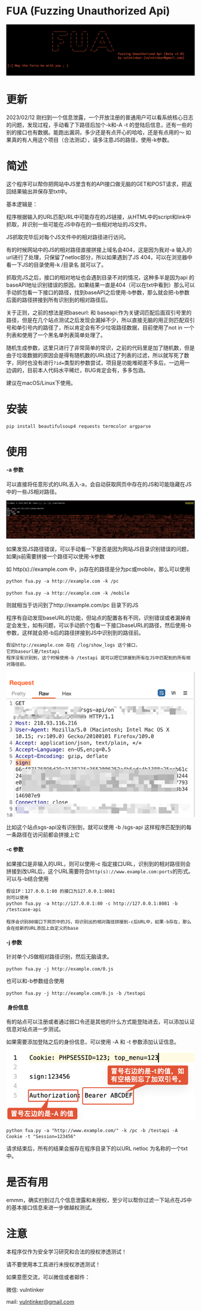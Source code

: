 # FUA (Fuzzing Unauthorized Api)

![image-20230210182024125](README.assets/image-20230210182024125.png)

# 更新

2023/02/12 刚扫到一个信息泄露，一个开放注册的普通用户可以看系统核心日志的问题，发现过程，手动看了下路径后加个-k和-A -t 的登陆后信息，还有一些的别的接口也有数据。能跑出漏洞，多少还是有点开心的哈哈，还是有点用的～ 如果真的有人用这个项目（合法测试），请多注意JS的路径，使用-k参数。

# 简述

这个程序可以帮你把网站中JS里含有的API接口做无脑的GET和POST请求，把返回结果输出并保存至txt中。

基本逻辑是：

程序根据输入的URL匹配URL中可能存在的JS链接，从HTML中的script和link中抓取，并识别一些可能在JS中存在的一些相对地址的JS文件。

JS抓取完毕后对每个JS文件中的相对路径进行访问。

有的时候网站中的JS的相对路径直接拼接上域名会404，这是因为我对-a 输入的url进行了处理，只保留了netloc部分，所以如果遇到了JS 404，可以在浏览器中看一下JS的目录使用-k /目录名 就可以了。



抓取完JS之后，接口的相对地址也会遇到目录不对的情况，这种多半是因为api 的baseAPI地址识别错误的原因，如果结果一直是404（可以在txt中看到）那么可以手动抓包看一下接口的路径，找到baseAPI之后使用-b参数，那么就会把-b参数后面的路径拼接到所有识别到的相对路径后。

关于正则，之前的想法是把baseurl: 和 baseapi:作为关键词匹配后面双引号里的路径，但是在几个站点测试之后发现会漏掉不少，所以直接无脑的用正则匹配双引号和单引号内的路径了，所以肯定会有不少垃圾路径数据，目前使用了not in 一个列表和使用了一个黑名单列表简单处理了。

随机生成参数，这里只进行了非常简单的常识，之前的代码里是加了随机数，但是由于垃圾数据的原因会是得有随机数的URL绕过了列表的过滤，所以就写死了数字，同时也没有进行`?id=`类型的参数尝试，项目是功能堆砌差不多后，一边用一边调的，目前本人代码水平稀烂，BUG肯定会有，多多包涵。

建议在macOS/Linux下使用。

# 安装

```
pip install beautifulsoup4 requests termcolor argparse
```



# 使用

#### -a  参数

可以直接将任意形式的URL丢入-a，会自动获取网页中存在的JS和可能隐藏在JS中的一些JS相对路径。

![image-20230210181048700](README.assets/image-20230210181048700.png)

如果发现JS路径错误，可以手动看一下是否是因为网站JS目录识别错误的问题，如果js前需要拼接一个路径可以使用-k参数

如 http(s)://example.com 中，js存在的路径是分为pc或mobile，那么可以使用

```shell
python fua.py -a http://example.com -k /pc

python fua.py -a http://example.com -k /mobile
```

则就相当于访问到了http://example.com/pc 目录下的JS



程序有自动发现baseURL的功能，但站点的配置各有不同，识别错误或者漏掉肯定会发生，如有问题，可以手动抓个包看一下接口baseURL的路径，然后使用-b参数，这样就会把-b后的路径拼接到JS中识别到的路径前。

```shell
假设http://example.com 存在 /log/show_logs 这个接口，
它的baseurl是/testapi
程序没有识别到，这个时候使用-b /testapi 就可以把它拼接到所有在JS中匹配到的所有相对路径前。
```

![image-20230210181533752](README.assets/image-20230210181533752.png)

比如这个站点sgs-api没有识别到，就可以使用 -b /sgs-api 这样程序匹配到的每一条路径在访问前都会拼接上它



#### -c 参数

如果接口是非输入的URL，则可以使用-c 指定接口URL，识别到的相对路径则会拼接到改URL后，这个URL需要符合`http(s)://www.example.com:ports`的形式。可以与-b结合使用

```
假设IP：127.0.0.1:80 的接口为127.0.0.1:8081
则可以使用
python fua.py -a http://127.0.0.1:80 -c http://127.0.0.1:8081 -b /testcase-api

程序会识别80端口下网页中的JS，将识别出的相对路径拼接到-c后URL中，如果-b存在，那么会在给新的URL添加上自定义的base
```



#### -j 参数

针对单个JS做相对路径识别，然后无脑请求。

`python fua.py -j http://example.com/0.js`

也可以和-b参数组合使用

`python fua.py -j http://example.com/0.js -b /testapi`



####  身份信息

有的站点可以注册或者通过弱口令还是其他的什么方式能登陆进去，可以添加认证信息对站点进一步测试。



如果需要添加登陆之后的身份信息，可以使用 -A 和 -t 参数添加认证信息。

![image-20230210162424451](README.assets/image-20230210162424451.png)



```
python fua.py -a "http://www.example.com/" -k /pc -b /testapi -A Cookie -t "Session=123456"
```





请求结束后，所有的结果会报存在程序目录下的以URL netloc 为名称的一个txt中。



# 是否有用

emmm，确实扫到过几个信息泄露和未授权，至少可以帮你过滤一下站点在JS中的基本接口信息来进一步做越权测试。

# 注意

本程序仅作为安全学习研究和合法的授权渗透测试！

请不要使用本工具进行未授权渗透测试！

如果意愿交流，可以微信或者邮件：

微信: vulntinker

mail: vulntinker@gmail.com